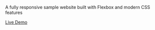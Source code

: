 
A fully responsive sample website built with Flexbox and modern CSS features 

[Live Demo](https://responsive-layouts.web.app/)
